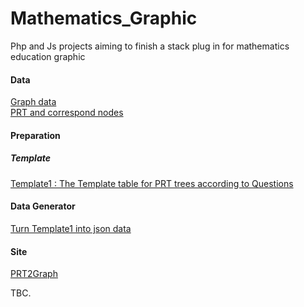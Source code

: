 # Mathematics_Graphic
Php and Js projects aiming to finish a stack plug in for mathematics education graphic

#### Data
[Graph data](https://github.com/Freyja-Leky/Mathematics_Graphic/tree/main/Data/Nodes%26Links)   
[PRT and correspond nodes](https://github.com/Freyja-Leky/Mathematics_Graphic/blob/main/Data/Q2PRT_12.16.xlsx)

#### Preparation
##### Template
[Template1 : The Template table for PRT trees according to Questions](https://github.com/Freyja-Leky/Mathematics_Graphic/blob/main/Template/Q2PRT_Template.xlsx)

#### Data Generator
[Turn Template1 into json data]()

#### Site
[PRT2Graph](https://github.com/Freyja-Leky/Mathematics_Graphic/tree/main/PRT2Graph)

TBC.
